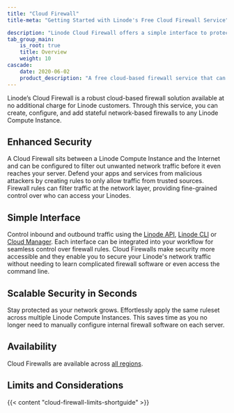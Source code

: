 ```yaml
---
title: "Cloud Firewall"
title-meta: "Getting Started with Linode's Free Cloud Firewall Service"

description: "Linode Cloud Firewall offers a simple interface to protect your web apps. It is scalable security in seconds, allowing you to create custom firewall rules, making security more accessible."
tab_group_main:
    is_root: true
    title: Overview
    weight: 10
cascade:
    date: 2020-06-02
    product_description: "A free cloud-based firewall service that can be used to secure any Linode Compute Instance, allowing network traffic only on the specified ports, protocols, and IP addresses."
---
```


Linode’s Cloud Firewall is a robust cloud-based firewall solution available at no additional charge for Linode customers. Through this service, you can create, configure, and add stateful network-based firewalls to any Linode Compute Instance.

## Enhanced Security

A Cloud Firewall sits between a Linode Compute Instance and the Internet and can be configured to filter out unwanted network traffic before it even reaches your server. Defend your apps and services from malicious attackers by creating rules to only allow traffic from trusted sources. Firewall rules can filter traffic at the network layer, providing fine-grained control over who can access your Linodes.

## Simple Interface

Control inbound and outbound traffic using the [Linode API](/docs/api/networking), [Linode CLI](/docs/guides/linode-cli/) or [Cloud Manager](https://www.linode.com/products/cloud-manager/). Each interface can be integrated into your workflow for seamless control over firewall rules. Cloud Firewalls make security more accessible and they enable you to secure your Linode's network traffic without needing to learn complicated firewall software or even access the command line.

## Scalable Security in Seconds

Stay protected as your network grows. Effortlessly apply the same ruleset across multiple Linode Compute Instances. This saves time as you no longer need to manually configure internal firewall software on each server.

## Availability

Cloud Firewalls are available across [all regions](https://www.linode.com/global-infrastructure/).

## Limits and Considerations

{{< content "cloud-firewall-limits-shortguide" >}}
